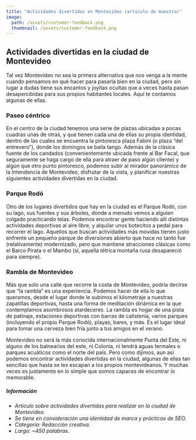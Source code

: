 ```yaml
---
title: "Actividades divertidas en Montevideo (artículo de muestra)"
image: 
  path: /assets/customer-feedback.png
  thumbnail: /assets/customer-feedback.png
---
```


## Actividades divertidas en la ciudad de Montevideo
Tal vez Montevideo no sea la primera alternativa que nos venga a la mente cuando pensamos en qué hacer para pasarla bien en la ciudad, pero sin lugar a dudas tiene sus encantos y joyitas ocultas que a veces hasta pasan desapercibidas para sus propios habitantes locales. Aquí te contamos algunas de ellas.

### Paseo céntrico
En el centro de la ciudad tenemos una serie de plazas ubicadas a pocas cuadras unas de otras, y que tienen cada una de ellas su propia identidad, dentro de las cuales se encuentra la pintoresca plaza Fabini (o plaza “del entrevero”), donde los domingos se baila tango. Además de la clásica fuente de los candados (convenientemente ubicada frente al Bar Facal, que seguramente se haga cargo de ella para atraer de paso algún cliente) y algún que otro punto pintoresco, podemos subir al mirador panorámico de la Intendencia de Montevideo, disfrutar de la vista, y planificar nuestras siguientes actividades divertidas en la ciudad.

### Parque Rodó
Otro de los lugares divertidos que hay en la ciudad es el Parque Rodó, con su lago, sus fuentes y sus árboles, donde a menudo vemos a alguien colgado practicando telas. Podemos encontrar gente haciendo allí distintas actividades deportivas al aire libre, y alquilar unos botecitos a pedal para recorrer el lago. Aquellos que buscan actividades más movidas tienen justo enfrente un pequeño parque de diversiones abierto que hace no tanto fue (relativamente) modernizado, pero que mantiene atracciones clásicas como el Barco Pirata o el Mambo (sí, aquella tétrica montaña rusa desapareció para siempre).

### Rambla de Montevideo
Más que solo una calle que recorre la costa de Montevideo, podría decirse que “la rambla” es una experiencia. Podemos hacer de ella lo que queramos, desde el lugar donde le subimos el kilometraje a nuestras zapatillas deportivas, hasta una forma de meditación dinámica en la que contemplamos asombrosos atardeceres. La rambla es hogar de una pista de patinaje, estaciones deportivas con barras de calistenia, varios parques (incluyendo el propio Parque Rodó), playas, bares, y más. Es el lugar ideal para tomar una cerveza bien fría junto a tus amigos en el verano.

Montevideo no será la más conocida internacionalmente Punta del Este, ni alguno de los balnearios del este, ni Colonia, ni tendrá aguas termales o parques acuáticos como el norte del país. Pero como dijimos, aun así podemos encontrar actividades divertidas en la ciudad, algunas de ellas tan sencillas que hasta se les escapan a los propios montevideanos. Y muchas veces es justamente en lo simple que somos capaces de encontrar lo memorable.

##### _Información_
- _Artículo sobre actividades divertidas para realizar en la ciudad de Montevideo._
- _Se tiene en consideración una identidad de marca y prácticas de SEO._
- _Categoría: Redacción creativa._
- _Largo: ~450 palabras._
